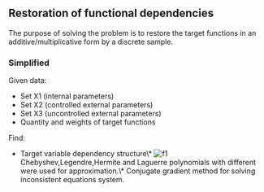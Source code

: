 ## Restoration of functional dependencies
The purpose of solving the problem is to restore the target functions in an additive/multiplicative form by a discrete sample.
### Simplified 
Given data:
- Set X1 (internal parameters)
- Set X2 (controlled external parameters)
- Set X3 (uncontrolled external parameters)
- Quantity and weights of target functions
  
Find: 
- Target variable dependency structure\\*
![f1] 
Chebyshev,Legendre,Hermite and Laguerre polynomials with different were used for approximation.\\*
Conjugate gradient method for solving inconsistent equations system.


[f1]: http://chart.apis.google.com/chart?cht=tx&chl=\phi\_{i}(X1,X2,X3)
